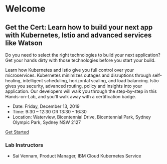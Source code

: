 # Welcome

## Get the Cert: Learn how to build your next app with Kubernetes, Istio and advanced services like Watson
Do you need to select the right technologies to build your next application? Get your hands dirty with those technologies before you start your build. 

Learn how Kubernetes and Istio give you full control over your microservices. Kubernetes minimizes outages and disruptions through self-healing, intelligent scheduling, horizontal scaling, and load balancing. Istio gives you security, advanced routing, policy and insights into your application. Our developers will walk you through the step-by-step in this Hands-on-Lab, and you'll walk away with a certification badge.

- Date: Friday, December 13, 2019
- Time: 9:30 – 12:30 OR 13:30 – 16:30
- Location: Waterview, Bicentennial Drive, Bicentennial Park, Sydney Olympic Park, Sydney NSW 2127

[Get Started](GETSTARTED.md)

### Lab Instructors

- Sai Vennam, Product Manager, IBM Cloud Kubernetes Service
